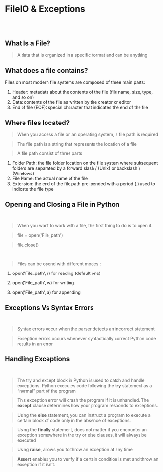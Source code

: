 # FileIO & Exceptions

<br><br>


## What Is a File?

> A data that is organized in a specific format and can be anything


## What does a file contains?

<p> 

Files on most modern file systems are composed of three main parts: <br>

1. Header: metadata about the contents of the file (file name, size, type, and so on) <br>
2. Data: contents of the file as written by the creator or editor <br>
3. End of file (EOF): special character that indicates the end of the file <br>



</p>

## Where files located?

> When you access a file on an operating system, a file path is required <br>

> The file path is a string that represents the location of a file <br>


<p> 

> A file path consist of three parts

1. Folder Path: the file folder location on the file system where subsequent folders are separated by a forward slash / (Unix) or backslash \ (Windows)  <br>
2. File Name: the actual name of the file <br>
3. Extension: the end of the file path pre-pended with a period (.) used to indicate the file type <br>

</p>


## Opening and Closing a File in Python

<br>

> When you want to work with a file, the first thing to do is to open it. <br>

> file = open('File_path') <br>

> file.close() <br>

<br>

> Files can be opend with different modes : <br>

<p>

1.  open('File_path', r) for reading (default one) <br>

2.  open('File_path', w) for writing <br>

3.  open('File_path', a) for appending <br>

</p>


## Exceptions Vs Syntax Errors

<br>

> Syntax errors occur when the parser detects an incorrect statement <br>

> Exception errors occurs whenever syntactically correct Python code results in an error <br>


## Handling Exceptions

<br>

> The try and except block in Python is used to catch and handle exceptions. Python executes code following the __try__ statement as a “normal” part of the program <br>

> This exception error will crash the program if it is unhandled. The __except__ clause determines how your program responds to exceptions. <br>

> Using the __else__ statement, you can instruct a program to execute a certain block of code only in the absence of exceptions. <br>

> Using the __finally__ statement, does not matter if you encounter an exception somewhere in the try or else clauses, it will always be executed <br>

> Using __raise__, allows you to throw an exception at any time <br>

> __Assert__ enables you to verify if a certain condition is met and throw an exception if it isn’t.